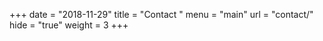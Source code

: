 +++
date = "2018-11-29"
title = "Contact "
menu  = "main"
url = "contact/"
hide = "true"
weight = 3
+++


<!-- <div class="typeform-widget" data-url="https://michaelbrenndoerfer.typeform.com/to/Ox74xH" data-transparency="50" data-hide-headers=true data-hide-footer=true style="width: 100%; height: 700px;"></div> <script> (function() { var qs,js,q,s,d=document, gi=d.getElementById, ce=d.createElement, gt=d.getElementsByTagName, id="typef_orm", b="https://embed.typeform.com/"; if(!gi.call(d,id)) { js=ce.call(d,"script"); js.id=id; js.src=b+"embed.js"; q=gt.call(d,"script")[0]; q.parentNode.insertBefore(js,q) } })() </script> <div style="font-family: Sans-Serif;font-size: 12px;color: #999;opacity: 0.5; padding-top: 5px;"> powered by <a href="https://admin.typeform.com/signup?utm_campaign=Ox74xH&utm_source=typeform.com-13003818-Basic&utm_medium=typeform&utm_content=typeform-embedded-poweredbytypeform&utm_term=EN" style="color: #999" target="_blank">Typeform</a> </div> -->

<script type="text/javascript" src="https://form.jotform.com/jsform/83325494742159"></script>